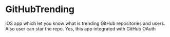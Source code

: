 # GitHubTrending
iOS app which let you know what is trending GitHub repositories and users. Also user can star the repo. Yes, this app integrated with GitHub OAuth 
